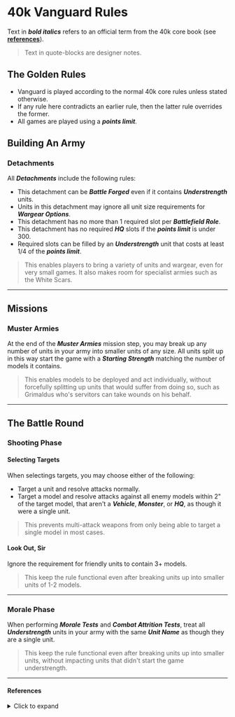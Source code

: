 # 40k Vanguard Rules

Text in ***bold italics*** refers to an official term from the 40k core book (see [**references**](https://github.com/JoshuaCarter/Vanguard-40k/blob/main/VanguardCoreRules.md#references)).
> Text in quote-blocks are designer notes.

## The Golden Rules

- Vanguard is played according to the normal 40k core rules unless stated otherwise.
- If any rule here contradicts an earlier rule, then the latter rule overrides the former.
- All games are played using a ***points limit***.

## Building An Army

### Detachments

All ***Detachments*** include the following rules:

- This detachment can be ***Battle Forged*** even if it contains ***Understrength*** units.
- Units in this detachment may ignore all unit size requirements for ***Wargear Options***.
- This detachment has no more than 1 required slot per ***Battlefield Role***.
- This detachment has no required ***HQ*** slots if the ***points limit*** is under 300.
- Required slots can be filled by an ***Understrength*** unit that costs at least 1/4 of the ***points limit***.

> This enables players to bring a variety of units and wargear, even for very small games. It also makes room for specialist armies such as the White Scars.

---

## Missions

### Muster Armies

At the end of the ***Muster Armies*** mission step, you may break up any number of units in your army into smaller units of any size. All units split up in this way start the game with a ***Starting Strength*** matching the number of models it contains.

> This enables models to be deployed and act individually, without forcefully splitting up units that would suffer from doing so, such as Grimaldus who's servitors can take wounds on his behalf.

---

## The Battle Round

### Shooting Phase

#### Selecting Targets

When selectings targets, you may choose either of the following:

- Target a unit and resolve attacks normally.
- Target a model and resolve attacks against all enemy models within 2" of the target model, that aren't a ***Vehicle***, ***Monster***, or ***HQ***, as though it were a single unit.

> This prevents multi-attack weapons from only being able to target a single model in most cases.

#### Look Out, Sir

Ignore the requirement for friendly units to contain 3+ models.

> This keep the rule functional even after breaking units up into smaller units of 1-2 models.

---

### Morale Phase

When performing ***Morale Tests*** and ***Combat Attrition Tests***, treat all ***Understrength*** units in your army with the same ***Unit Name*** as though they are a single unit.

> This keep the rule functional even after breaking units up into smaller units, without impacting units that didn't start the game understrength.

---

#### References

<details>
  <summary>Click to expand</summary>

---

You can find these terms in the 40k "Core Book" on the pages listed.

| Term | Page |
| --- | --- |
| ***Battlefield Role*** | 247 |
| ***Battle Forged*** | 244 |
| ***Blast*** | 218 |
| ***Combat Attrition Test*** | 233 |
| ***Detachment*** | 246 |
| ***Half-strength*** | 201 |
| ***HQ*** | 247 |
| ***Look Out, Sir*** | 219 |
| ***Morale Test*** | 233 |
| ***Muster Armies*** | 236 |
| ***Points Limit*** | 241 |
| ***Selecting Targets*** | 216 |
| ***Starting Strength*** | 201 |
| ***Understrength*** | 241 |
| ***Unit Coherency*** | 198 |
| ***Unit Name*** | 202 |
| ***Visible*** | 216 |
| ***Wargear Options*** | 203 |
</details>
